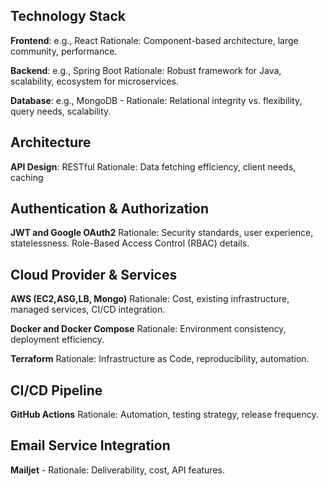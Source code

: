 ## Technology Stack
**Frontend**: e.g., React Rationale: Component-based architecture, large community, performance.

**Backend**: e.g., Spring Boot Rationale: Robust framework for Java, scalability, ecosystem for microservices.

**Database**: e.g., MongoDB - Rationale: Relational integrity vs. flexibility, query needs, scalability.

## Architecture

**API Design**: RESTful Rationale: Data fetching efficiency, client needs, caching


## Authentication & Authorization
**JWT and Google OAuth2** Rationale: Security standards, user experience, statelessness. Role-Based Access Control (RBAC) details.

## Cloud Provider & Services
**AWS (EC2,ASG,LB, Mongo)**  Rationale: Cost, existing infrastructure, managed services, CI/CD integration.

**Docker and Docker Compose**  Rationale: Environment consistency, deployment efficiency.

**Terraform** Rationale: Infrastructure as Code, reproducibility, automation.

## CI/CD Pipeline
**GitHub Actions** Rationale: Automation, testing strategy, release frequency.

## Email Service Integration
**Mailjet** - Rationale: Deliverability, cost, API features.